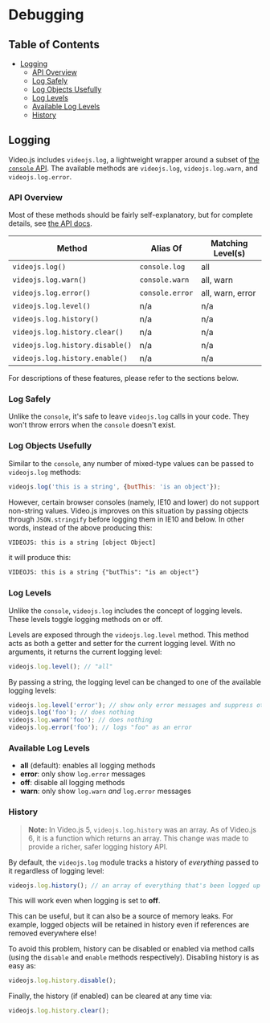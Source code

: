 # Debugging

## Table of Contents

* [Logging](#logging)
  * [API Overview](#api-overview)
  * [Log Safely](#log-safely)
  * [Log Objects Usefully](#log-objects-usefully)
  * [Log Levels](#log-levels)
  * [Available Log Levels](#available-log-levels)
  * [History](#history)

## Logging

Video.js includes `videojs.log`, a lightweight wrapper around a subset of [the `console` API][console]. The available methods are `videojs.log`, `videojs.log.warn`, and `videojs.log.error`.

### API Overview

Most of these methods should be fairly self-explanatory, but for complete details, see [the API docs][api].

| Method                          | Alias Of        | Matching Level(s) |
| ------------------------------- | --------------- | ----------------- |
| `videojs.log()`                 | `console.log`   | all               |
| `videojs.log.warn()`            | `console.warn`  | all, warn         |
| `videojs.log.error()`           | `console.error` | all, warn, error  |
| `videojs.log.level()`           | n/a             | n/a               |
| `videojs.log.history()`         | n/a             | n/a               |
| `videojs.log.history.clear()`   | n/a             | n/a               |
| `videojs.log.history.disable()` | n/a             | n/a               |
| `videojs.log.history.enable()`  | n/a             | n/a               |

For descriptions of these features, please refer to the sections below.

### Log Safely

Unlike the `console`, it's safe to leave `videojs.log` calls in your code. They won't throw errors when the `console` doesn't exist.

### Log Objects Usefully

Similar to the `console`, any number of mixed-type values can be passed to `videojs.log` methods:

```js
videojs.log('this is a string', {butThis: 'is an object'});
```

However, certain browser consoles (namely, IE10 and lower) do not support non-string values. Video.js improves on this situation by passing objects through `JSON.stringify` before logging them in IE10 and below. In other words, instead of the above producing this:

```txt
VIDEOJS: this is a string [object Object]
```

it will produce this:

```txt
VIDEOJS: this is a string {"butThis": "is an object"}
```

### Log Levels

Unlike the `console`, `videojs.log` includes the concept of logging levels. These levels toggle logging methods on or off.

Levels are exposed through the `videojs.log.level` method. This method acts as both a getter and setter for the current logging level. With no arguments, it returns the current logging level:

```js
videojs.log.level(); // "all"
```

By passing a string, the logging level can be changed to one of the available logging levels:

```js
videojs.log.level('error'); // show only error messages and suppress others
videojs.log('foo'); // does nothing
videojs.log.warn('foo'); // does nothing
videojs.log.error('foo'); // logs "foo" as an error
```

### Available Log Levels

* **all** (default): enables all logging methods
* **error**: only show `log.error` messages
* **off**: disable all logging methods
* **warn**: only show `log.warn` _and_ `log.error` messages

### History

> **Note:** In Video.js 5, `videojs.log.history` was an array. As of Video.js 6, it is a function which returns an array. This change was made to provide a richer, safer logging history API.

By default, the `videojs.log` module tracks a history of _everything_ passed to it regardless of logging level:

```js
videojs.log.history(); // an array of everything that's been logged up to now
```

This will work even when logging is set to **off**.

This can be useful, but it can also be a source of memory leaks. For example, logged objects will be retained in history even if references are removed everywhere else!

To avoid this problem, history can be disabled or enabled via method calls (using the `disable` and `enable` methods respectively). Disabling history is as easy as:

```js
videojs.log.history.disable();
```

Finally, the history (if enabled) can be cleared at any time via:

```js
videojs.log.history.clear();
```

[api]: http://docs.videojs.com/

[console]: https://developer.mozilla.org/en-US/docs/Web/API/Console
